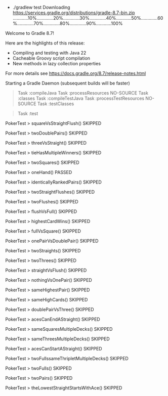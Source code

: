 + ./gradlew test
Downloading https://services.gradle.org/distributions/gradle-8.7-bin.zip
............10%.............20%.............30%.............40%............50%.............60%.............70%.............80%.............90%............100%

Welcome to Gradle 8.7!

Here are the highlights of this release:
 - Compiling and testing with Java 22
 - Cacheable Groovy script compilation
 - New methods in lazy collection properties

For more details see https://docs.gradle.org/8.7/release-notes.html

Starting a Gradle Daemon (subsequent builds will be faster)
> Task :compileJava
> Task :processResources NO-SOURCE
> Task :classes
> Task :compileTestJava
> Task :processTestResources NO-SOURCE
> Task :testClasses

> Task :test

PokerTest > squareVsStraightFlush() SKIPPED

PokerTest > twoDoublePairs() SKIPPED

PokerTest > threeVsStraight() SKIPPED

PokerTest > tieHasMultipleWinners() SKIPPED

PokerTest > twoSquares() SKIPPED

PokerTest > oneHand() PASSED

PokerTest > identicallyRankedPairs() SKIPPED

PokerTest > twoStraightFlushes() SKIPPED

PokerTest > twoFlushes() SKIPPED

PokerTest > flushVsFull() SKIPPED

PokerTest > highestCardWins() SKIPPED

PokerTest > fullVsSquare() SKIPPED

PokerTest > onePairVsDoublePair() SKIPPED

PokerTest > twoStraights() SKIPPED

PokerTest > twoThrees() SKIPPED

PokerTest > straightVsFlush() SKIPPED

PokerTest > nothingVsOnePair() SKIPPED

PokerTest > sameHighestPair() SKIPPED

PokerTest > sameHighCards() SKIPPED

PokerTest > doublePairVsThree() SKIPPED

PokerTest > acesCanEndAStraight() SKIPPED

PokerTest > sameSquaresMultipleDecks() SKIPPED

PokerTest > sameThreesMultipleDecks() SKIPPED

PokerTest > acesCanStartAStraight() SKIPPED

PokerTest > twoFullssameThripletMultipleDecks() SKIPPED

PokerTest > twoFulls() SKIPPED

PokerTest > twoPairs() SKIPPED

PokerTest > theLowestStraightStartsWithAce() SKIPPED
